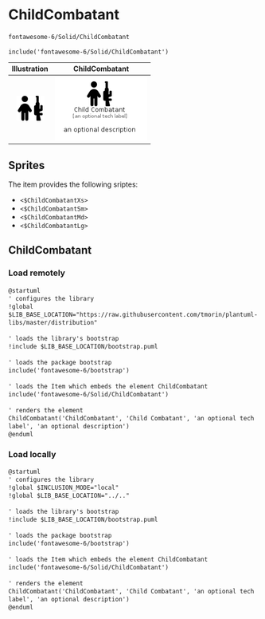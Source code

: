 # ChildCombatant


```text
fontawesome-6/Solid/ChildCombatant
```

```text
include('fontawesome-6/Solid/ChildCombatant')
```



| Illustration | ChildCombatant |
| :---: | :---: |
| ![illustration for Illustration](../../fontawesome-6/Solid/ChildCombatant.png) | ![illustration for ChildCombatant](../../fontawesome-6/Solid/ChildCombatant.Local.png) |



## Sprites
The item provides the following sriptes:

- `<$ChildCombatantXs>`
- `<$ChildCombatantSm>`
- `<$ChildCombatantMd>`
- `<$ChildCombatantLg>`





## ChildCombatant

### Load remotely
```plantuml
@startuml
' configures the library
!global $LIB_BASE_LOCATION="https://raw.githubusercontent.com/tmorin/plantuml-libs/master/distribution"

' loads the library's bootstrap
!include $LIB_BASE_LOCATION/bootstrap.puml

' loads the package bootstrap
include('fontawesome-6/bootstrap')

' loads the Item which embeds the element ChildCombatant
include('fontawesome-6/Solid/ChildCombatant')

' renders the element
ChildCombatant('ChildCombatant', 'Child Combatant', 'an optional tech label', 'an optional description')
@enduml
```

### Load locally
```plantuml
@startuml
' configures the library
!global $INCLUSION_MODE="local"
!global $LIB_BASE_LOCATION="../.."

' loads the library's bootstrap
!include $LIB_BASE_LOCATION/bootstrap.puml

' loads the package bootstrap
include('fontawesome-6/bootstrap')

' loads the Item which embeds the element ChildCombatant
include('fontawesome-6/Solid/ChildCombatant')

' renders the element
ChildCombatant('ChildCombatant', 'Child Combatant', 'an optional tech label', 'an optional description')
@enduml
```

